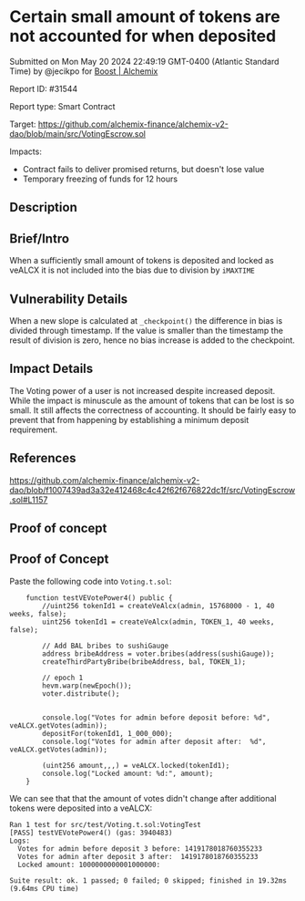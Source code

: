 
# Certain small amount of tokens are not accounted for when deposited

Submitted on Mon May 20 2024 22:49:19 GMT-0400 (Atlantic Standard Time) by @jecikpo for [Boost | Alchemix](https://immunefi.com/bounty/alchemix-boost/)

Report ID: #31544

Report type: Smart Contract

Target: https://github.com/alchemix-finance/alchemix-v2-dao/blob/main/src/VotingEscrow.sol

Impacts:
- Contract fails to deliver promised returns, but doesn't lose value
- Temporary freezing of funds for 12 hours

## Description
## Brief/Intro
When a sufficiently small amount of tokens is deposited and locked as veALCX it is not included into the bias due to division by `iMAXTIME`

## Vulnerability Details
When a new slope is calculated at `_checkpoint()` the difference in bias is divided through timestamp. If the value is smaller than the timestamp the result of division is zero, hence no bias increase is added to the checkpoint.

## Impact Details
The Voting power of a user is not increased despite increased deposit. While the impact is minuscule as the amount of tokens that can be lost is so small. It still affects the correctness of accounting. It should be fairly easy to prevent that from happening by establishing a minimum deposit requirement.

## References
https://github.com/alchemix-finance/alchemix-v2-dao/blob/f1007439ad3a32e412468c4c42f62f676822dc1f/src/VotingEscrow.sol#L1157

        
## Proof of concept
## Proof of Concept
Paste the following code into `Voting.t.sol`:
```
    function testVEVotePower4() public {
        //uint256 tokenId1 = createVeAlcx(admin, 15768000 - 1, 40 weeks, false);
        uint256 tokenId1 = createVeAlcx(admin, TOKEN_1, 40 weeks, false);

        // Add BAL bribes to sushiGauge
        address bribeAddress = voter.bribes(address(sushiGauge));
        createThirdPartyBribe(bribeAddress, bal, TOKEN_1);

        // epoch 1
        hevm.warp(newEpoch());
        voter.distribute();
        

        console.log("Votes for admin before deposit before: %d", veALCX.getVotes(admin));
        depositFor(tokenId1, 1_000_000);
        console.log("Votes for admin after deposit after:  %d", veALCX.getVotes(admin));

        (uint256 amount,,,) = veALCX.locked(tokenId1);
        console.log("Locked amount: %d:", amount);
    }
```
We can see that that the amount of votes didn't change after additional tokens were deposited into a veALCX:
```
Ran 1 test for src/test/Voting.t.sol:VotingTest
[PASS] testVEVotePower4() (gas: 3940483)
Logs:
  Votes for admin before deposit 3 before: 1419178018760355233
  Votes for admin after deposit 3 after:  1419178018760355233
  Locked amount: 1000000000001000000:

Suite result: ok. 1 passed; 0 failed; 0 skipped; finished in 19.32ms (9.64ms CPU time)
```

